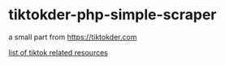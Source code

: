 # tiktokder-php-simple-scraper
a small part from https://tiktokder.com

[list of tiktok related resources](https://tiktokdownloader.github.io/)
